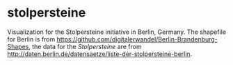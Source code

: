 stolpersteine
=============

Visualization for the Stolpersteine initiative in Berlin, Germany. The shapefile
for Berlin is from https://github.com/digitalerwandel/Berlin-Brandenburg-Shapes,
the data for the *Stolpersteine* are from
http://daten.berlin.de/datensaetze/liste-der-stolpersteine-berlin.
